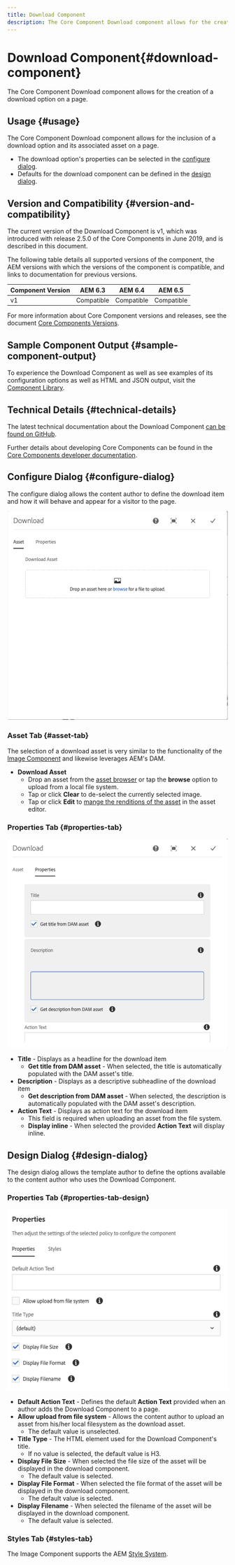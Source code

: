 ```yaml
---
title: Download Component
description: The Core Component Download component allows for the creation of a download option on a page.
---
```


# Download Component{#download-component}

The Core Component Download component allows for the creation of a download option on a page.

## Usage {#usage}

The Core Component Download component allows for the inclusion of a download option and its associated asset on a page.

* The download option's properties can be selected in the [configure dialog](#configure-dialog).
* Defaults for the download component can be defined in the [design dialog](#design-dialog).

## Version and Compatibility {#version-and-compatibility}

The current version of the Download Component is v1, which was introduced with release 2.5.0 of the Core Components in June 2019, and is described in this document.

The following table details all supported versions of the component, the AEM versions with which the versions of the component is compatible, and links to documentation for previous versions.

|Component Version|AEM 6.3|AEM 6.4|AEM 6.5|
|--- |--- |--- |---|
|v1|Compatible|Compatible|Compatible|

For more information about Core Component versions and releases, see the document [Core Components Versions](versions.md).

## Sample Component Output {#sample-component-output}

To experience the Download Component as well as see examples of its configuration options as well as HTML and JSON output, visit the [Component Library](https://adobe.com/go/aem_cmp_library_download).

## Technical Details {#technical-details}

The latest technical documentation about the Download Component [can be found on GitHub](https://adobe.com/go/aem_cmp_tech_download_v1).

Further details about developing Core Components can be found in the [Core Components developer documentation](developing.md).

## Configure Dialog {#configure-dialog}

The configure dialog allows the content author to define the download item and how it will behave and appear for a visitor to the page.

![](assets/screen-shot-2019-06-17-09.49.14.png)

### Asset Tab {#asset-tab}

The selection of a download asset is very similar to the functionality of the [Image Component](image.md) and likewise leverages AEM's DAM.

* **Download Asset**
  * Drop an asset from the [asset browser](https://docs.adobe.com/content/help/en/experience-manager-cloud-service/sites/authoring/fundamentals/environment-tools.html) or tap the **browse** option to upload from a local file system.
  * Tap or click **Clear** to de-select the currently selected image.
  * Tap or click **Edit** to [mange the renditions of the asset](https://docs.adobe.com/content/help/en/experience-manager-cloud-service/assets/manage/manage-digital-assets.html) in the asset editor.

### Properties Tab {#properties-tab}

![](assets/screen-shot-2019-06-17-09.49.51.png)

* **Title** - Displays as a headline for the download item
  * **Get title from DAM asset** - When selected, the title is automatically populated with the DAM asset's title.
* **Description** - Displays as a descriptive subheadline of the download item
  * **Get description from DAM asset** - When selected, the description is automatically populated with the DAM asset's description.
* **Action Text** - Displays as action text for the download item
  * This field is required when uploading an asset from the file system.
  * **Display inline** - When selected the provided **Action Text** will display inline.

## Design Dialog {#design-dialog}

The design dialog allows the template author to define the options available to the content author who uses the Download Component.

### Properties Tab {#properties-tab-design}

![](assets/screen-shot-2019-06-17-10.04.31.png)

* **Default Action Text** - Defines the default **Action Text** provided when an author adds the Download Component to a page.
* **Allow upload from file system** - Allows the content author to upload an asset from his/her local filesystem as the download asset.
  * The default value is unselected.
* **Title Type** - The HTML element used for the Download Component's title.
  * If no value is selected, the default value is H3.
* **Display File Size** - When selected the file size of the asset will be displayed in the download component.
  * The default value is selected.
* **Display File Format** - When selected the file format of the asset will be displayed in the download component.
  * The default value is selected.
* **Display Filename** - When selected the filename of the asset will be displayed in the download component.
  * The default value is selected.

### Styles Tab {#styles-tab}

The Image Component supports the AEM [Style System](authoring.md#component-styling).

